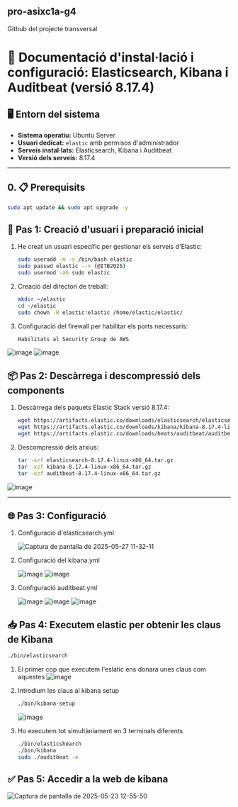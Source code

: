 ## pro-asixc1a-g4
Github del projecte transversal

# 📘 Documentació d'instal·lació i configuració: Elasticsearch, Kibana i Auditbeat (versió 8.17.4)

## 🖥️ Entorn del sistema

- **Sistema operatiu:** Ubuntu Server
- **Usuari dedicat:** `elastic` amb permisos d'administrador
- **Serveis instal·lats:** Elasticsearch, Kibana i Auditbeat
- **Versió dels serveis:** 8.17.4

---

## 0. 📋 Prerequisits

```bash
sudo apt update && sudo apt upgrade -y
```

## 🌟 Pas 1: Creació d'usuari i preparació inicial

1. He creat un usuari específic per gestionar els serveis d'Elastic:
   ```bash
   sudo useradd -m -s /bin/bash elastic
   sudo passwd elastic --> (@ITB2025)
   sudo usermod -aG sudo elastic
   ```

2. Creació del directori de treball:
   ```bash
   mkdir ~/elastic
   cd ~/elastic
   sudo chown -R elastic:elastic /home/elastic/elastic/
   ```

3. Configuració del firewall per habilitar els ports necessaris:
   ```bash
   Habilitats al Security Group de AWS
   ```
![image](https://github.com/user-attachments/assets/c3934997-ed86-4b1f-a947-f99ae2b5c234)
![image](https://github.com/user-attachments/assets/b3f8a032-a4d1-453e-b427-277ed6161a14)


## 📦 Pas 2: Descàrrega i descompressió dels components

1. Descàrrega dels paquets Elastic Stack versió 8.17.4:
   ```bash
   wget https://artifacts.elastic.co/downloads/elasticsearch/elasticsearch-8.17.4-linux-x86_64.tar.gz
   wget https://artifacts.elastic.co/downloads/kibana/kibana-8.17.4-linux-x86_64.tar.gz
   wget https://artifacts.elastic.co/downloads/beats/auditbeat/auditbeat-8.17.4-linux-x86_64.tar.gz
   ```

2. Descompressió dels arxius:
   ```bash
   tar -xzf elasticsearch-8.17.4-linux-x86_64.tar.gz
   tar -xzf kibana-8.17.4-linux-x86_64.tar.gz
   tar -xzf auditbeat-8.17.4-linux-x86_64.tar.gz
   ```
![image](https://github.com/user-attachments/assets/94bf3486-8d7f-40ad-af6e-ec7d793263a5)

---

## 🌐 Pas 3: Configuració

1. Configuració d'elasticsearch.yml
 
   ![Captura de pantalla de 2025-05-27 11-32-11](https://github.com/user-attachments/assets/49728a22-038b-440d-ba0a-9a9becde6517)




2. Configuració del kibana.yml

    ![image](https://github.com/user-attachments/assets/3fd493f7-36f6-4b14-9c63-64e0a68ec404)
   ![image](https://github.com/user-attachments/assets/5ff4307d-20bb-4855-b5c4-54156da5fbdd)



3. Configuració auditbeat.yml

   ![image](https://github.com/user-attachments/assets/540f4d95-b93e-40b1-8198-d9b3cee6e798)
   ![image](https://github.com/user-attachments/assets/bf99f7d2-678e-46e8-81ce-4b3126c7e962)
   ![image](https://github.com/user-attachments/assets/8911f159-5360-4e99-a539-4095721aea29)


## 📥 Pas 4: Executem elastic per obtenir les claus de Kibana

   ```bash
   ./bin/elasticsearch
   ```

1. El primer cop que executem l'eslatic ens donara unes claus com aquestes
   ![image](https://github.com/user-attachments/assets/5fe713d9-426b-40bd-a8b3-b9db7d3df538)

2. Introdium les claus al kibana setup

   ```bash
   ./bin/kibana-setup
   ```
   ![image](https://github.com/user-attachments/assets/92f97ae6-a237-4345-9c5f-3f60cd0f093a)

3. Ho executem tot simultàniament en 3 terminals diferents

   ```bash
   ./bin/elasticshearch
   ./bin/kibana
   sudo ./auditbeat -e
   ```

## ✅ Pas 5: Accedir a la web de kibana

![Captura de pantalla de 2025-05-23 12-55-50](https://github.com/user-attachments/assets/3b6cea78-2640-4c7a-852d-bc298587ca31)

